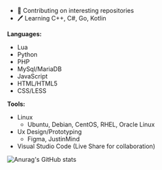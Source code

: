 - 🤔 Contributing on interesting repositories 
- 🖊 Learning C++, C#, Go, Kotlin


**Languages:**
- Lua
- Python
- PHP
- MySql/MariaDB
- JavaScript
- HTML/HTML5
- CSS/LESS


**Tools:**
- Linux
  - Ubuntu, Debian, CentOS, RHEL, Oracle Linux
- Ux Design/Prototyping
  - Figma, JustinMind
- Visual Studio Code (Live Share for collaboration)


![Anurag's GitHub stats](https://github-readme-stats.vercel.app/api?username=jgabt&count_private=true)
